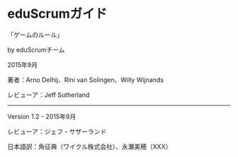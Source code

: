 <!--
The eduScrum Guide

“The rules of the Game”
Developed by the eduScrum team

September 2015

Written by Arno Delhij, Rini van Solingen and Willy Wijnands 

Reviewed by Jeff Sutherland
-->

# eduScrumガイド

「ゲームのルール」

by eduScrumチーム

2015年9月

著者：Arno Delhij、Rini van Solingen、Willy Wijnands

レビューア：Jeff Sutherland

----

<!--
Version 1.2 - September 2015
Reviewed by: Jeff Sutherland
English Translation: Serge Beaumont, Arno Delhij and Theo Gerrits
-->


Version 1.2 - 2015年9月

レビューア：ジェフ・サザーランド

日本語訳：角征典（ワイクル株式会社）、永瀬美穂（XXX）


<!-- EOF -->
